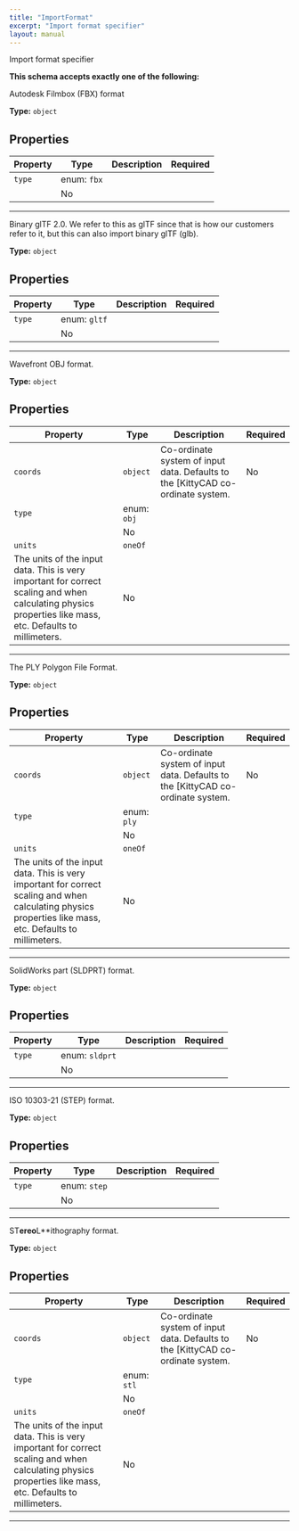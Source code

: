 ```yaml
---
title: "ImportFormat"
excerpt: "Import format specifier"
layout: manual
---
```


Import format specifier




**This schema accepts exactly one of the following:**

Autodesk Filmbox (FBX) format


**Type:** `object`




## Properties

| Property | Type | Description | Required |
|----------|------|-------------|----------|
| `type` |enum: `fbx`
|  | No |


----
Binary glTF 2.0. We refer to this as glTF since that is how our customers refer to it, but this can also import binary glTF (glb).


**Type:** `object`




## Properties

| Property | Type | Description | Required |
|----------|------|-------------|----------|
| `type` |enum: `gltf`
|  | No |


----
Wavefront OBJ format.


**Type:** `object`




## Properties

| Property | Type | Description | Required |
|----------|------|-------------|----------|
| `coords` |`object`| Co-ordinate system of input data. Defaults to the [KittyCAD co-ordinate system. | No |
| `type` |enum: `obj`
|  | No |
| `units` |`oneOf`
| The units of the input data. This is very important for correct scaling and when calculating physics properties like mass, etc. Defaults to millimeters. | No |


----
The PLY Polygon File Format.


**Type:** `object`




## Properties

| Property | Type | Description | Required |
|----------|------|-------------|----------|
| `coords` |`object`| Co-ordinate system of input data. Defaults to the [KittyCAD co-ordinate system. | No |
| `type` |enum: `ply`
|  | No |
| `units` |`oneOf`
| The units of the input data. This is very important for correct scaling and when calculating physics properties like mass, etc. Defaults to millimeters. | No |


----
SolidWorks part (SLDPRT) format.


**Type:** `object`




## Properties

| Property | Type | Description | Required |
|----------|------|-------------|----------|
| `type` |enum: `sldprt`
|  | No |


----
ISO 10303-21 (STEP) format.


**Type:** `object`




## Properties

| Property | Type | Description | Required |
|----------|------|-------------|----------|
| `type` |enum: `step`
|  | No |


----
ST**ereo**L**ithography format.


**Type:** `object`




## Properties

| Property | Type | Description | Required |
|----------|------|-------------|----------|
| `coords` |`object`| Co-ordinate system of input data. Defaults to the [KittyCAD co-ordinate system. | No |
| `type` |enum: `stl`
|  | No |
| `units` |`oneOf`
| The units of the input data. This is very important for correct scaling and when calculating physics properties like mass, etc. Defaults to millimeters. | No |


----




